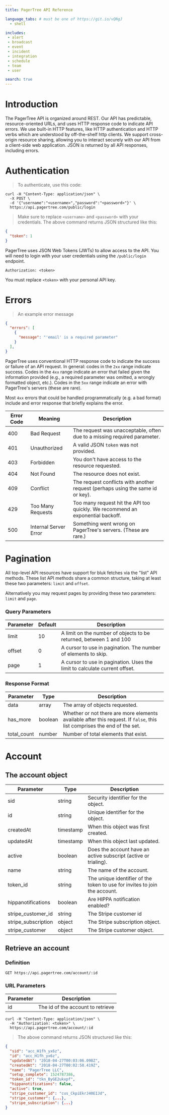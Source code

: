 ```yaml
---
title: PagerTree API Reference

language_tabs: # must be one of https://git.io/vQNgJ
  - shell

includes:
 - alert
 - broadcast
 - event
 - incident
 - integration
 - schedule
 - team
 - user

search: true
---
```


# Introduction

The PagerTree API is organized around REST. Our API has predictable, resource-oriented URLs, and uses HTTP response code to indicate API errors. We use built-in HTTP features, like HTTP authentication and HTTP verbs which are understood by off-the-shelf http clients. We support cross-origin resource sharing, allowing you to interact securely with our API from a client-side web application. JSON is returned by all API responses, including errors.

# Authentication

> To authenticate, use this code:

```shell
curl -H "Content-Type: application/json" \
  -X POST \
  -d '{"username":"<username>","password":"<password>"}' \
  https://api.pagertree.com/public/login
```

> Make sure to replace `<username>` and `<password>` with your credentials.
> The above command returns JSON structured like this:

```json
{
  "token": 1
}
```

PagerTree uses JSON Web Tokens (JWTs) to allow access to the API. You will need to login with your user credentials using the  `/public/login` endpoint.


`Authorization: <token>`

<aside class="notice">
You must replace <code>&lt;token&gt;</code> with your personal API key.
</aside>

# Errors

> An example error message

```json
{
  "errors": [
    {
      "message": "'email' is a required parameter"
    }
  ],
}
```

PagerTree uses conventional HTTP response code to indicate the success or failure of an API request. In general: codes in the `2xx` range indicate success. Codes in the `4xx` range indicate an error that failed given the information provided (e.g., a required parameter was omitted, a wrongly formatted object, etc.). Codes in the `5xx` range indicate an error with PagerTree's servers (these are rare).

Most `4xx` errors that could be handled programmatically (e.g. a bad format) include and error response that briefly explains the error.

Error Code | Meaning | Description
---------- | ------- | -----
400 | Bad Request | The request was unacceptable, often due to a missing required parameter.
401 | Unauthorized | A valid JSON `token` was not provided.
403 | Forbidden | You don't have access to the resource requested.
404 | Not Found | The resource  does not exist.
409 | Conflict | The request conflicts with another request (perhaps using the same id or key).
429 | Too Many Requests | Too many request hit the API too quickly. We recommend an exponential backoff.
500 | Internal Server Error | Something went wrong on PagerTree's servers. (These are rare.)


# Pagination
All top-level API resources have support for bluk fetches via the "list" API methods. These list API methods share a common structure, taking at least these two parameters: `limit` and `offset`.

Alternatively you may request pages by providing these two parameters: `limit` and `page`.

### Query Parameters

Parameter | Default | Description
--------- | ----------- | -----------
limit | 10 | A limit on the number of objects to be returned, between 1 and 100
offset | 0 | A cursor to use in pagination. The number of elements to skip.
page | 1 | A cursor to use in pagination. Uses the limit to calculate current offset.

### Response Format

Parameter | Type | Description
--------- | ----------- | -----------
data | array | The array of objects requested.
has_more | boolean | Whether or not there are more elements available after this request. If `false`, this list comprises the end of the set.
total_count | number | Number of total elements that exist.

# Account

## The account object
Parameter | Type | Description
--------- | ---- | -----------
sid | string | Security identifier for the object.
id | string | Unique identifier for the object.
createdAt | timestamp | When this object was first created.
updatedAt | timestamp | When this object last updated.
active | boolean | Does the account have an active subscript (active or trialing).
name | string | The name of the account.
token_id | string | The unique identifier of the token to use for invites to join the account.
hippanotifications | boolean | Are HIPPA notification enabled?
stripe_customer_id | string | The Stripe customer id
stripe_subscription | object | The Stripe subscription object.
stripe_customer | object | The Stripe customer object.

## Retrieve an account

### Definition

`GET https://api.pagertree.com/account/:id`

### URL Parameters

Parameter | Description
--------- | -----------
id | The id of the account to retrieve

```shell
curl -H "Content-Type: application/json" \
  -H "Authorization: <token>" \
  https://api.pagertree.com/account/:id
```

> The above command returns JSON structured like this:

```json
{
  "sid": "acc_H1fh_yx6z",
  "id": "acc_H1fh_yx6z",
  "updatedAt": "2018-04-27T00:03:06.098Z",
  "createdAt": "2018-04-27T00:02:50.419Z",
  "name": "PagerTree LLC",
  "setup_complete": 1524787386,
  "token_id": "tkn_ByGE2ukxpf",
  "hippanotifications": false,
  "active": true,
  "stripe_customer_id": "cus_CkpiEkrJ40EIJd",
  "stripe_customer": {...},
  "stripe_subscription": {...}
}
```
